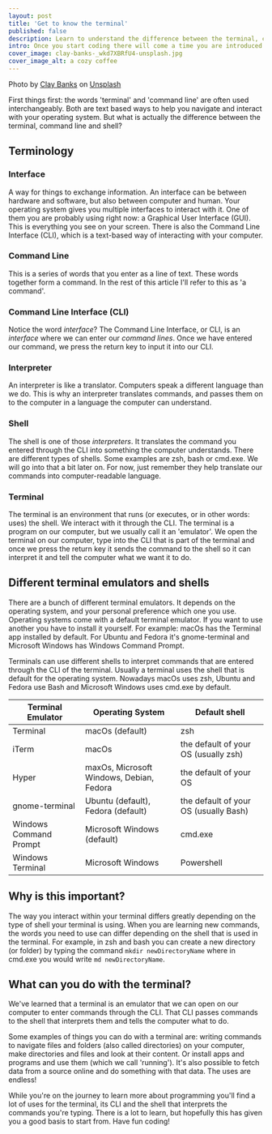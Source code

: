 ```yaml
---
layout: post
title: 'Get to know the terminal'
published: false
description: Learn to understand the difference between the terminal, command line and shell. And become more comfortable using them.
intro: Once you start coding there will come a time you are introduced to the terminal. Opening this hacker looking window on your computer can be daunting at first. But things become less scary once we get to know the terminal better.
cover_image: clay-banks-_wkd7XBRfU4-unsplash.jpg
cover_image_alt: a cozy coffee
---
```


Photo by [Clay Banks](https://unsplash.com/@claybanks?utm_source=unsplash&utm_medium=referral&utm_content=creditCopyText) on [Unsplash](https://unsplash.com/s/photos/coffee?utm_source=unsplash&utm_medium=referral&utm_content=creditCopyText)


First things first: the words 'terminal' and 'command line' are often used interchangeably. Both are text based ways to help you navigate and interact with your operating system. But what is actually the difference between the terminal, command line and shell?

## Terminology

### Interface

A way for things to exchange information. An interface can be between hardware and software, but also between computer and human. Your operating system gives you multiple interfaces to interact with it. One of them you are probably using right now: a Graphical User Interface (GUI). This is everything you see on your screen. There is also the Command Line Interface (CLI), which is a text-based way of interacting with your computer.

### Command Line

This is a series of words that you enter as a line of text. These words together form a command. In the rest of this article I'll refer to this as 'a command'.

### Command Line Interface (CLI)

Notice the word _interface_? The Command Line Interface, or CLI, is an _interface_ where we can enter our _command lines_. Once we have entered our command, we press the return key to input it into our CLI.

### Interpreter

An interpreter is like a translator. Computers speak a different language than we do. This is why an interpreter translates commands, and passes them on to the computer in a language the computer can understand.

### Shell

The shell is one of those _interpreters_. It translates the command you entered through the CLI into something the computer understands. There are different types of shells. Some examples are zsh, bash or cmd.exe. We will go into that a bit later on. For now, just remember they help translate our commands into computer-readable language.

### Terminal

The terminal is an environment that runs (or executes, or in other words: uses) the shell. We interact with it through the CLI. The terminal is a program on our computer, but we usually call it an 'emulator'. We open the terminal on our computer, type into the CLI that is part of the terminal and once we press the return key it sends the command to the shell so it can interpret it and tell the computer what we want it to do.

## Different terminal emulators and shells

There are a bunch of different terminal emulators. It depends on the operating system, and your personal preference which one you use. Operating systems come with a default terminal emulator. If you want to use another you have to install it yourself. For example: macOs has the Terminal app installed by default. For Ubuntu and Fedora it's gnome-terminal and Microsoft Windows has Windows Command Prompt.

Terminals can use different shells to interpret commands that are entered through the CLI of the terminal. Usually a terminal uses the shell that is default for the operating system. Nowadays macOs uses zsh, Ubuntu and Fedora use Bash and Microsoft Windows uses cmd.exe by default.

| Terminal Emulator      | Operating System                         | Default shell                         |
| ---------------------- | ---------------------------------------- | ------------------------------------- |
| Terminal               | macOs (default)                          | zsh                                   |
| iTerm                  | macOs                                    | the default of your OS (usually zsh)  |
| Hyper                  | maxOs, Microsoft Windows, Debian, Fedora | the default of your OS                |
| gnome-terminal         | Ubuntu (default), Fedora (default)       | the default of your OS (usually Bash) |
| Windows Command Prompt | Microsoft Windows (default)              | cmd.exe                               |
| Windows Terminal       | Microsoft Windows                        | Powershell                            |

## Why is this important?

The way you interact within your terminal differs greatly depending on the type of shell your terminal is using. When you are learning new commands, the words you need to use can differ depending on the shell that is used in the terminal. For example, in zsh and bash you can create a new directory (or folder) by typing the command `mkdir newDirectoryName` where in cmd.exe you would write `md newDirectoryName`.

## What can you do with the terminal?

We've learned that a terminal is an emulator that we can open on our computer to enter commands through the CLI. That CLI passes commands to the shell that interprets them and tells the computer what to do.

Some examples of things you can do with a terminal are: writing commands to navigate files and folders (also called directories) on your computer, make directories and files and look at their content. Or install apps and programs and use them (which we call 'running'). It's also possible to fetch data from a source online and do something with that data. The uses are endless!

While you're on the journey to learn more about programming you'll find a lot of uses for the terminal, its CLI and the shell that interprets the commands you're typing. There is a lot to learn, but hopefully this has given you a good basis to start from. Have fun coding!
